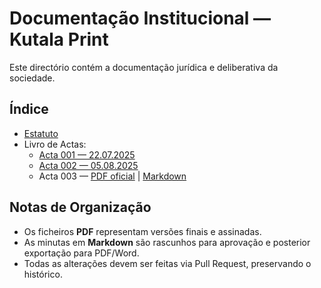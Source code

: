 # Documentação Institucional — Kutala Print

Este directório contém a documentação jurídica e deliberativa da sociedade.

## Índice

- [Estatuto](./estatuto/ESTATUTO_KutalaPrint.pdf)
- Livro de Actas:
  - [Acta 001 — 22.07.2025](./actas/KP_ACTA_2025_001.pdf)
  - [Acta 002 — 05.08.2025](./actas/KP_ACTA_2025_002.pdf)
  - Acta 003 — [PDF oficial](./actas/KP_ACTA_2025_003.pdf) | [Markdown](./actas/KP_ACTA_2025_003.md)

## Notas de Organização
- Os ficheiros **PDF** representam versões finais e assinadas.
- As minutas em **Markdown** são rascunhos para aprovação e posterior exportação para PDF/Word.
- Todas as alterações devem ser feitas via Pull Request, preservando o histórico.
